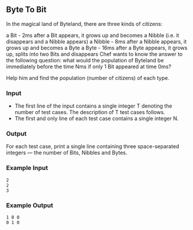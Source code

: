 ## Byte To Bit

In the magical land of Byteland, there are three kinds of citizens:

a Bit - 2ms after a Bit appears, it grows up and becomes a Nibble (i.e. it disappears and a Nibble appears)
a Nibble - 8ms after a Nibble appears, it grows up and becomes a Byte
a Byte - 16ms after a Byte appears, it grows up, splits into two Bits and disappears
Chef wants to know the answer to the following question: what would the population of Byteland be immediately before the time Nms if only 1 Bit appeared at time 0ms?

Help him and find the population (number of citizens) of each type.

### Input

- The first line of the input contains a single integer T denoting the number of test cases. The description of T test cases follows.
- The first and only line of each test case contains a single integer N.

### Output

For each test case, print a single line containing three space-separated integers — the number of Bits, Nibbles and Bytes.


### Example Input

```
2
2
3
```

### Example Output

```
1 0 0
0 1 0
```
